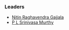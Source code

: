 ### Leaders
* [Nitin Raghavendra Gajjala](mailto:23951a680@iare.ac.in)
* [P L Srinivasa Murthy](mailto:dean-iiic@iare.ac.in)
